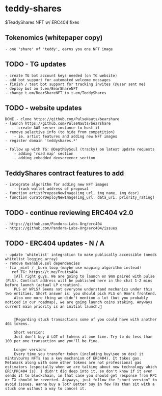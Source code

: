 # teddy-shares
$TeadyShares NFT w/ ERC404 fixes

## Tokenomics (whitepaper copy)
    - one 'share' of 'teddy', earns you one NFT image

## TODO - TG updates
    - create TG bot account keys needed (on TG website)
    - add bot support for automated welcome messages
    - finish / test bot support for tracking invites (@user sent me)
    - deploy bot on t.em/BearShareNFT
    - change t.em/BearShareNFT to t.em/TeddyShares

## TODO - website updates
    DONE - clone https://github.com/PulseNauts/bearshare
    - launch https://github.com/PulseNauts/bearshare
        - create AWS server instance to host it
    - remove selective info (to hide from competition)
        - ie. artist features and adding new NFT images
    - register domain 'teddyshares.*'

    - follow up with TG: @DepthBySoul (tracky) on latest update requests
        - adding 'road map' section
        - adding embedded dexscreener section

## TeddyShares contract features to add
    - integrate algorithm for adding new NFT images
        - track wallet address of proposal
    - function artistProposeNewImage(img_url, img_name, img_desr)
    - function curatorDeployNewImage(img_url, data_uri, priority_rating)

## TODO - continue reviewing ERC404 v2.0
    - https://github.com/Pandora-Labs-Org/erc404
    - https://github.com/Pandora-Labs-Org/erc404/issues

## TODO - ERC404 updates - N / A
    - update 'whitelist' integration to make publically accessible (needs whitelist logging array)
    - remove Owanable.sol dependencies
    - fix _mint / _burn loop (maybe use mapping algorithm instead)
       ref TG: https://t.me/Fruits404
        🚀All right guys. We are going to launch on 9mm paired with pulse (PLS). Contract address will be published here in the chat 1-2 mins before launch (actual LP creation). 
        PLS or WPLS? Seems not everyone understand mechanics under this two entities. Short answer is: you should pick PLS on 9mm's frontend. 
        Also one more thing we didn't mention a lot (but you probably noticed in our roadmap), we are going launch coins staking. Anyways current main priority is an initial launch.🚀


        🚨Regarding stuck transactions some of you could have with another 404 tokens. 

        Short version:
        Just don't buy A LOT of tokens at one time. Try to do less than 100 per one transaction and you'll be fine.

        Longer version:
        Every time you transfer token (including buy\see on dex) it mints\burns NFTs (as a key mechanism of ERC404). It takes gas. Metamask along with some other tokens are not professional gas estimators (especially when we are talking about new technology which ERC\PRC404 is). I didn't dig deep into it, so don't know if it even sends it to blockchain, in that case you should get response from RPC or TX should be reverted. Anyways, just follow the "short version" to avoid issues. Wanna buy a lot? Better buy in few TXs than sit with a stuck one without a way to cancel it.